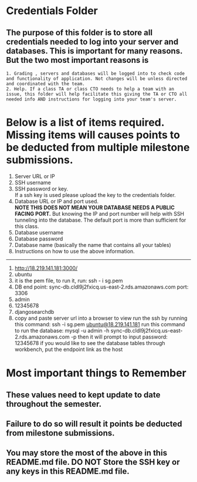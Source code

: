# Credentials Folder

## The purpose of this folder is to store all credentials needed to log into your server and databases. This is important for many reasons. But the two most important reasons is
    1. Grading , servers and databases will be logged into to check code and functionality of application. Not changes will be unless directed and coordinated with the team.
    2. Help. If a class TA or class CTO needs to help a team with an issue, this folder will help facilitate this giving the TA or CTO all needed info AND instructions for logging into your team's server. 


# Below is a list of items required. Missing items will causes points to be deducted from multiple milestone submissions.

1. Server URL or IP
2. SSH username
3. SSH password or key.
    <br> If a ssh key is used please upload the key to the credentials folder.
4. Database URL or IP and port used.
    <br><strong> NOTE THIS DOES NOT MEAN YOUR DATABASE NEEDS A PUBLIC FACING PORT.</strong> But knowing the IP and port number will help with SSH tunneling into the database. The default port is more than sufficient for this class.
5. Database username
6. Database password
7. Database name (basically the name that contains all your tables)
8. Instructions on how to use the above information.

------------------------------------------------------------------------
1. http://18.219.141.181:3000/
2. ubuntu
3. it is the pem file, to run it, run: ssh - i sg.pem 
4. DB end point: sync-db.cldl9j2fxicq.us-east-2.rds.amazonaws.com 
   port: 3306
7. admin
8. 12345678
9. djangosearchdb 
10. copy and paste server url into a browser to view
   run the ssh by running this command: ssh -i sg.pem ubuntu@18.219.141.181
   run this command to run the database: mysql -u admin -h sync-db.cldl9j2fxicq.us-east-2.rds.amazonaws.com -p
   then it will prompt to input password: 12345678
   if you would like to see the database tables through workbench, put the endpoint link as the host 

# Most important things to Remember
## These values need to kept update to date throughout the semester. <br>
## <strong>Failure to do so will result it points be deducted from milestone submissions.</strong><br>
## You may store the most of the above in this README.md file. DO NOT Store the SSH key or any keys in this README.md file.
